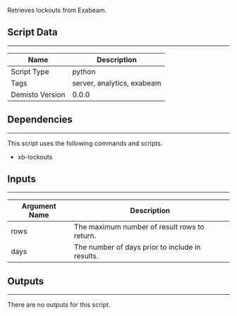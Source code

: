 Retrieves lockouts from Exabeam.

## Script Data
---

| **Name** | **Description** |
| --- | --- |
| Script Type | python |
| Tags | server, analytics, exabeam |
| Demisto Version | 0.0.0 |

## Dependencies
---
This script uses the following commands and scripts.
* xb-lockouts

## Inputs
---

| **Argument Name** | **Description** |
| --- | --- |
| rows | The maximum number of result rows to return. |
| days | The number of days prior to include in results. |

## Outputs
---
There are no outputs for this script.
